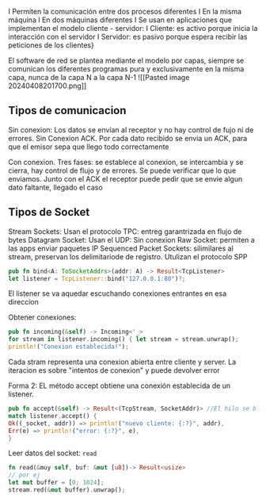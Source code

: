 I Permiten la comunicación entre dos procesos diferentes I En la misma máquina I En dos máquinas diferentes I Se usan en aplicaciones que implementan el modelo cliente - servidor: I Cliente: es activo porque inicia la interacción con el servidor I Servidor: es pasivo porque espera recibir las peticiones de los clientes}



El software de red se plantea mediante el modelo por capas, siempre se comunican los diferentes programas pura y exclusivamente en la misma capa, nunca de la capa N a la capa N-1
![[Pasted image 20240408201700.png]]

## Tipos de comunicacion
Sin conexion: Los datos se envían al receptor y no hay control de fujo ni de errores.
Sin Conexion ACK. Por cada dato recibido se envia un ACK, para que el emisor sepa que llego todo correctamente

Con conexion. Tres fases: se establece al conexion, se intercambia y se cierra, hay control de flujo y de errores. Se puede verificar que lo que enviamos. Junto con el ACK el receptor puede pedir que se envie algun dato faltante, llegado el caso



## Tipos de Socket
Stream Sockets: Usan el protocolo TPC: entreg garantrizada en flujo de bytes
Datagram Socket: Usan el UDP: Sin conexion 
Raw Socket: permiten a las apps enviar paquetes IP
Sequenced Packet Sockets: silimilares al stream, preservan los delimitariode de registro. Utulizan el protocolo SPP

```rust 
pub fn bind<A: ToSocketAddrs>(addr: A) -> Result<TcpListener>
let listener = TcpListener::bind("127.0.0.1:80")?;
```
El listener se va aquedar escuchando conexiones entrantes en esa direccion


Obtener conexiones: 
```rust 
pub fn incoming(&self) -> Incoming<'_> 
for stream in listener.incoming() { let stream = stream.unwrap(); 
println!("Conexion establecida!");
```
Cada stram representa una conexion abierta entre cliente y server. La iteracion es sobre "intentos de conexion" y puede devolver error


Forma 2: 
EL método accept obtiene una conexión establecida de un listener.
```rust 
pub fn accept(&self) -> Result<(TcpStream, SocketAddr)> //El hilo se bloquea hasta que haya una conexión establecida. 
match listener.accept() { 
Ok((_socket, addr)) => println!("nuevo cliente: {:?}", addr),
Err(e) => println!("error: {:?}", e), 
}
```

Leer datos del socket: `read`

```rust 
fn read(&muy self, buf: &mut [u8])-> Result<usize>
// por ej
let mut buffer = [0; 1024];
stream.red(&mut buffer).unwrap();
```
